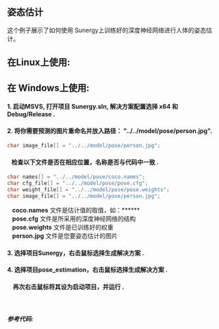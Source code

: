 ## 姿态估计

这个例子展示了如何使用 Sunergy上训练好的深度神经网络进行人体的姿态估计。


## 在**Linux**上使用:
## 在 **Windows**上使用:  &nbsp;

#### 1. 启动MSVS, 打开项目 Sunergy.sln, 解决方案配置选择 x64 和 Debug/Release .

#### 2. 将你需要预测的图片重命名并放入路径：  "../../model/pose/person.jpg".
```C++
char image_file[] = "../../model/pose/person.jpg";
```
####  &nbsp;&nbsp;&nbsp;检查以下文件是否在相应位置，名称是否与代码中一致 .

```C++
char names[] = "../../model/pose/coco.names";
char cfg_file[] = "../../model/pose/pose.cfg";
char weight_file[] = "../../model/pose/pose.weights";
char image_file[] = "../../model/pose/person.jpg";
```
&nbsp;&nbsp; **coco.names** 文件是估计值的取值，如：******  
&nbsp;&nbsp; **pose.cfg** 文件是所采用的深度神经网络的结构  
&nbsp;&nbsp; **pose.weights** 文件是已训练好的权重  
&nbsp;&nbsp; **person.jpg** 文件是您要姿态估计的图片

#### 3. 选择项目Sunergy，右击鼠标选择生成解决方案 .
#### 4. 选择项目pose_estimation，右击鼠标选择生成解决方案 .
####  &nbsp;&nbsp;&nbsp; 再次右击鼠标将其设为启动项目，并运行 .
&nbsp;
#### *参考代码:*  

